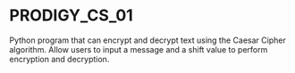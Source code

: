 # PRODIGY_CS_01
 Python program that can encrypt and decrypt text using the Caesar Cipher algorithm. Allow users to input a message and a shift value to perform encryption and decryption.

